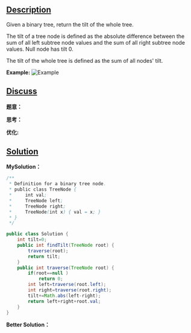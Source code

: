 ## [Description](https://leetcode.com/problems/binary-tree-tilt/#/description)
Given a binary tree, return the tilt of the whole tree.

The tilt of a tree node is defined as the absolute difference between the sum of all left subtree node values and the sum of all right subtree node values. Null node has tilt 0.

The tilt of the whole tree is defined as the sum of all nodes' tilt.

**Example:**
![Example](http://upload-images.jianshu.io/upload_images/293077-2772cc3c58088198.png?imageMogr2/auto-orient/strip%7CimageView2/2/w/1240)

## [Discuss](https://discuss.leetcode.com/category/720/binary-tree-tilt)
**题意：**   


**思考：**  

**优化:**   


## [Solution](https://leetcode.com/articles/binary-tree-tilt/)
**MySolution：**   
```java
/**
 * Definition for a binary tree node.
 * public class TreeNode {
 *     int val;
 *     TreeNode left;
 *     TreeNode right;
 *     TreeNode(int x) { val = x; }
 * }
 */

public class Solution {
    int tilt=0;
    public int findTilt(TreeNode root) {
        traverse(root);
        return tilt;
    }
    public int traverse(TreeNode root) {
        if(root==null )
            return 0;
        int left=traverse(root.left);
        int right=traverse(root.right);
        tilt+=Math.abs(left-right);
        return left+right+root.val;
    }
}
```

**Better Solution：**  
